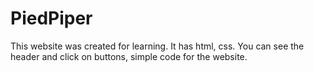 # PiedPiper

This website was created for learning. It has html, css.
You can see the header and click on buttons, simple code for the website.
